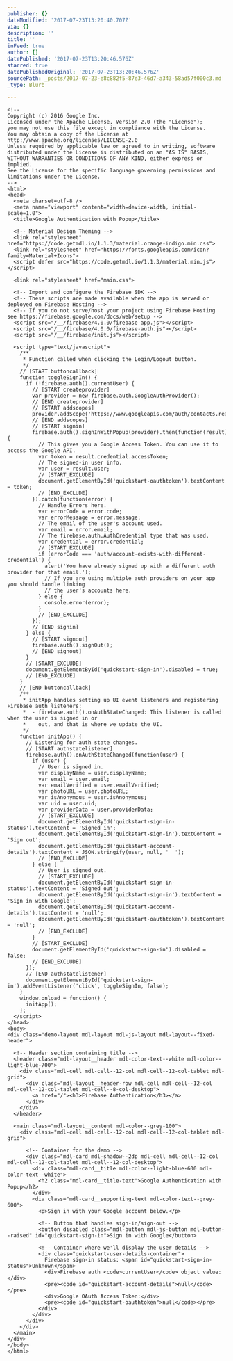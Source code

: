 ```yaml
---
publisher: {}
dateModified: '2017-07-23T13:20:40.707Z'
via: {}
description: ''
title: ''
inFeed: true
author: []
datePublished: '2017-07-23T13:20:46.576Z'
starred: true
datePublishedOriginal: '2017-07-23T13:20:46.576Z'
sourcePath: _posts/2017-07-23-e8c882f5-87e3-46d7-a343-58ad57f000c3.md
_type: Blurb

---
```

<!DOCTYPE html>
    <!--
    Copyright (c) 2016 Google Inc.
    Licensed under the Apache License, Version 2.0 (the "License");
    you may not use this file except in compliance with the License.
    You may obtain a copy of the License at
    http://www.apache.org/licenses/LICENSE-2.0
    Unless required by applicable law or agreed to in writing, software
    distributed under the License is distributed on an "AS IS" BASIS,
    WITHOUT WARRANTIES OR CONDITIONS OF ANY KIND, either express or implied.
    See the License for the specific language governing permissions and
    limitations under the License.
    -->
    <html>
    <head>
      <meta charset=utf-8 />
      <meta name="viewport" content="width=device-width, initial-scale=1.0">
      <title>Google Authentication with Popup</title>
    
      <!-- Material Design Theming -->
      <link rel="stylesheet" href="https://code.getmdl.io/1.1.3/material.orange-indigo.min.css">
      <link rel="stylesheet" href="https://fonts.googleapis.com/icon?family=Material+Icons">
      <script defer src="https://code.getmdl.io/1.1.3/material.min.js"></script>
    
      <link rel="stylesheet" href="main.css">
    
      <!-- Import and configure the Firebase SDK -->
      <!-- These scripts are made available when the app is served or deployed on Firebase Hosting -->
      <!-- If you do not serve/host your project using Firebase Hosting see https://firebase.google.com/docs/web/setup -->
      <script src="/__/firebase/4.0.0/firebase-app.js"></script>
      <script src="/__/firebase/4.0.0/firebase-auth.js"></script>
      <script src="/__/firebase/init.js"></script>
    
      <script type="text/javascript">
        /**
         * Function called when clicking the Login/Logout button.
         */
        // [START buttoncallback]
        function toggleSignIn() {
          if (!firebase.auth().currentUser) {
            // [START createprovider]
            var provider = new firebase.auth.GoogleAuthProvider();
            // [END createprovider]
            // [START addscopes]
            provider.addScope('https://www.googleapis.com/auth/contacts.readonly');
            // [END addscopes]
            // [START signin]
            firebase.auth().signInWithPopup(provider).then(function(result) {
              // This gives you a Google Access Token. You can use it to access the Google API.
              var token = result.credential.accessToken;
              // The signed-in user info.
              var user = result.user;
              // [START_EXCLUDE]
              document.getElementById('quickstart-oauthtoken').textContent = token;
              // [END_EXCLUDE]
            }).catch(function(error) {
              // Handle Errors here.
              var errorCode = error.code;
              var errorMessage = error.message;
              // The email of the user's account used.
              var email = error.email;
              // The firebase.auth.AuthCredential type that was used.
              var credential = error.credential;
              // [START_EXCLUDE]
              if (errorCode === 'auth/account-exists-with-different-credential') {
                alert('You have already signed up with a different auth provider for that email.');
                // If you are using multiple auth providers on your app you should handle linking
                // the user's accounts here.
              } else {
                console.error(error);
              }
              // [END_EXCLUDE]
            });
            // [END signin]
          } else {
            // [START signout]
            firebase.auth().signOut();
            // [END signout]
          }
          // [START_EXCLUDE]
          document.getElementById('quickstart-sign-in').disabled = true;
          // [END_EXCLUDE]
        }
        // [END buttoncallback]
        /**
         * initApp handles setting up UI event listeners and registering Firebase auth listeners:
         *  - firebase.auth().onAuthStateChanged: This listener is called when the user is signed in or
         *    out, and that is where we update the UI.
         */
        function initApp() {
          // Listening for auth state changes.
          // [START authstatelistener]
          firebase.auth().onAuthStateChanged(function(user) {
            if (user) {
              // User is signed in.
              var displayName = user.displayName;
              var email = user.email;
              var emailVerified = user.emailVerified;
              var photoURL = user.photoURL;
              var isAnonymous = user.isAnonymous;
              var uid = user.uid;
              var providerData = user.providerData;
              // [START_EXCLUDE]
              document.getElementById('quickstart-sign-in-status').textContent = 'Signed in';
              document.getElementById('quickstart-sign-in').textContent = 'Sign out';
              document.getElementById('quickstart-account-details').textContent = JSON.stringify(user, null, '  ');
              // [END_EXCLUDE]
            } else {
              // User is signed out.
              // [START_EXCLUDE]
              document.getElementById('quickstart-sign-in-status').textContent = 'Signed out';
              document.getElementById('quickstart-sign-in').textContent = 'Sign in with Google';
              document.getElementById('quickstart-account-details').textContent = 'null';
              document.getElementById('quickstart-oauthtoken').textContent = 'null';
              // [END_EXCLUDE]
            }
            // [START_EXCLUDE]
            document.getElementById('quickstart-sign-in').disabled = false;
            // [END_EXCLUDE]
          });
          // [END authstatelistener]
          document.getElementById('quickstart-sign-in').addEventListener('click', toggleSignIn, false);
        }
        window.onload = function() {
          initApp();
        };
      </script>
    </head>
    <body>
    <div class="demo-layout mdl-layout mdl-js-layout mdl-layout--fixed-header">
    
      <!-- Header section containing title -->
      <header class="mdl-layout__header mdl-color-text--white mdl-color--light-blue-700">
        <div class="mdl-cell mdl-cell--12-col mdl-cell--12-col-tablet mdl-grid">
          <div class="mdl-layout__header-row mdl-cell mdl-cell--12-col mdl-cell--12-col-tablet mdl-cell--8-col-desktop">
            <a href="/"><h3>Firebase Authentication</h3></a>
          </div>
        </div>
      </header>
    
      <main class="mdl-layout__content mdl-color--grey-100">
        <div class="mdl-cell mdl-cell--12-col mdl-cell--12-col-tablet mdl-grid">
    
          <!-- Container for the demo -->
          <div class="mdl-card mdl-shadow--2dp mdl-cell mdl-cell--12-col mdl-cell--12-col-tablet mdl-cell--12-col-desktop">
            <div class="mdl-card__title mdl-color--light-blue-600 mdl-color-text--white">
              <h2 class="mdl-card__title-text">Google Authentication with Popup</h2>
            </div>
            <div class="mdl-card__supporting-text mdl-color-text--grey-600">
              <p>Sign in with your Google account below.</p>
    
              <!-- Button that handles sign-in/sign-out -->
              <button disabled class="mdl-button mdl-js-button mdl-button--raised" id="quickstart-sign-in">Sign in with Google</button>
    
              <!-- Container where we'll display the user details -->
              <div class="quickstart-user-details-container">
                Firebase sign-in status: <span id="quickstart-sign-in-status">Unknown</span>
                <div>Firebase auth <code>currentUser</code> object value:</div>
                <pre><code id="quickstart-account-details">null</code></pre>
                <div>Google OAuth Access Token:</div>
                <pre><code id="quickstart-oauthtoken">null</code></pre>
              </div>
            </div>
          </div>
        </div>
      </main>
    </div>
    </body>
    </html>